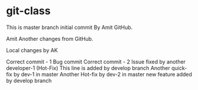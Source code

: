 # git-class
This is master branch initial commit By Amit GitHub.

Amit
Another changes from GitHub.

Local changes by AK

Correct commit - 1
Bug commit
Correct commit - 2
Issue fixed by another developer-1 (Hot-Fix)
This line is added by develop branch
Another quick-fix by dev-1 in master
Another Hot-fix by dev-2 in master
new feature added by develop branch